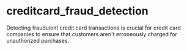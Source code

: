 # creditcard_fraud_detection

Detecting fraudulent credit card transactions is crucial for credit card companies to ensure that customers aren't erroneously charged for unauthorized purchases.
